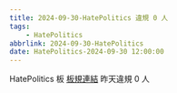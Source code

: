 ```yaml
---
title: 2024-09-30-HatePolitics 違規 0 人
tags:
    - HatePolitics
abbrlink: 2024-09-30-HatePolitics
date: HatePolitics-2024-09-30 12:00:00
---
```

HatePolitics 板 [板規連結](https://www.ptt.cc/bbs/HatePolitics/M.1617115262.A.D60.html)
昨天違規 0 人
